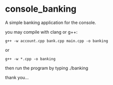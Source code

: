 # console_banking
A simple banking application for the console.


you may compile with clang or g++:


`g++ -w account.cpp bank.cpp main.cpp -o banking`


or


`g++ -w *.cpp -o banking`
  

then run the program by typing ./banking

thank you...
